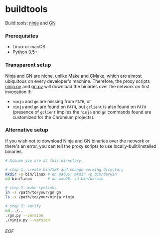 # buildtools

Build tools: [ninja](https://ninja-build.org) and [GN](https://gn.googlesource.com/gn)

### Prerequisites

- Linux or macOS
- Python 3.5+

### Transparent setup

Ninja and GN are niche, unlike Make and CMake, which are almost ubiquitous on every
developer's machine. Therefore, the proxy scripts [ninja.py](ninja.py) and [gn.py](gn.py)
will download the binaries over the network on first invocation if:
- `ninja` and `gn` are missing from `PATH`, or
- `ninja` and `gn` are found on `PATH`, but `gclient` is also found on `PATH` (presence
of `gclient` implies the `ninja` and `gn` commands found are customized for the Chromium projects).

### Alternative setup

If you wish not to download Ninja and GN binaries over the network or there's an error,
you can tell the proxy scripts to use locally-built/installed binaries.

```sh
# Assume you are at this directory.

# step 1: create bin/XXX and change working directory
mkdir -p bin/linux # on macOS: mkdir -p bin/darwin
cd bin/linux       # on macOS: cd bin/darwin

# step 2: make symlinks
ln -s /path/to/your/gn gn
ls -s /path/to/your/ninja ninja

# step 3: verify
cd ../..
./gn.py --version
./ninja.py --version
```

###### EOF
